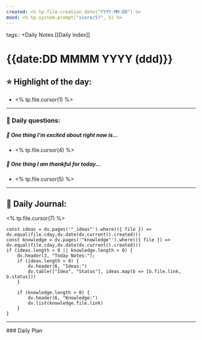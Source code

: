 ```yaml
---
created: <% tp.file.creation_date("YYYY-MM-DD") %>
mood: <% tp.system.prompt("score/5?", 5) %>
---
```


tags:: +Daily Notes
[[Daily Index]]

# {{date:DD MMMM YYYY (ddd)}}
## ⭐️ Highlight of the day:
-  <% tp.file.cursor(1) %>
---
### 📆 Daily questions:
##### 🥳  One thing I'm excited about right now is...
- <% tp.file.cursor(4) %>

##### 🙌  One thing I am thankful for today...
- <% tp.file.cursor(5) %>

----
## 📝 Daily Journal:
<% tp.file.cursor(7) %>

```dataviewjs
const ideas = dv.pages('"_ideas"').where(({ file }) => dv.equal(file.cday,dv.date(dv.current().created)))
const knowledge = dv.pages('"knowledge"').where(({ file }) => dv.equal(file.cday,dv.date(dv.current().created)))
if (ideas.length > 0 || knowledge.length > 0) {
	dv.header(3, "Today Notes:");
	if (ideas.length > 0) {
		dv.header(6, "Ideas:")
		dv.table(["Idea", "Status"], ideas.map(b => [b.file.link, b.status]))
	}

	if (knowledge.length > 0) {
		dv.header(6, "Knowledge:")
		dv.list(knowledge.file.link)
	}
}
```
----


### Daily Plan